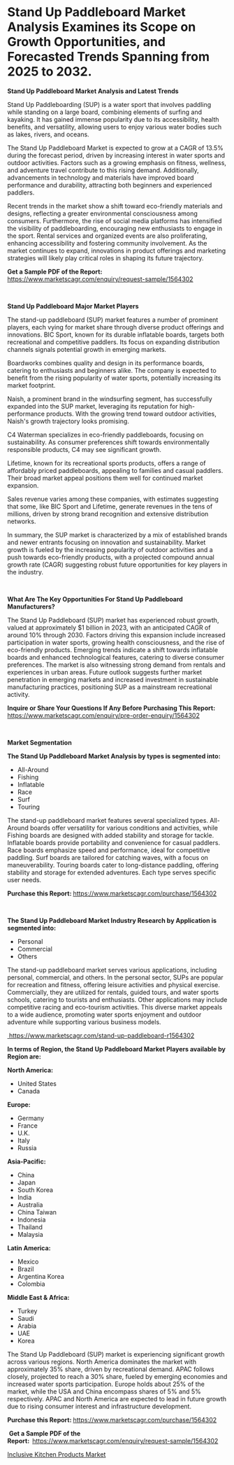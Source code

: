 <p><h1>Stand Up Paddleboard Market Analysis Examines its Scope on Growth Opportunities, and Forecasted Trends Spanning from 2025 to 2032.</h1></p><p><strong>Stand Up Paddleboard Market Analysis and Latest Trends</strong></p>
<p><p>Stand Up Paddleboarding (SUP) is a water sport that involves paddling while standing on a large board, combining elements of surfing and kayaking. It has gained immense popularity due to its accessibility, health benefits, and versatility, allowing users to enjoy various water bodies such as lakes, rivers, and oceans.</p><p>The Stand Up Paddleboard Market is expected to grow at a CAGR of 13.5% during the forecast period, driven by increasing interest in water sports and outdoor activities. Factors such as a growing emphasis on fitness, wellness, and adventure travel contribute to this rising demand. Additionally, advancements in technology and materials have improved board performance and durability, attracting both beginners and experienced paddlers.</p><p>Recent trends in the market show a shift toward eco-friendly materials and designs, reflecting a greater environmental consciousness among consumers. Furthermore, the rise of social media platforms has intensified the visibility of paddleboarding, encouraging new enthusiasts to engage in the sport. Rental services and organized events are also proliferating, enhancing accessibility and fostering community involvement. As the market continues to expand, innovations in product offerings and marketing strategies will likely play critical roles in shaping its future trajectory.</p></p>
<p><strong>Get a Sample PDF of the Report:&nbsp;</strong> <a href="https://www.marketscagr.com/enquiry/request-sample/1564302?utm_campaign=2253&utm_medium=2&utm_source=Github&utm_content=ia&utm_term=06022025&utm_id=stand-up-paddleboard">https://www.marketscagr.com/enquiry/request-sample/1564302</a></p>
<p>&nbsp;</p>
<p><strong>Stand Up Paddleboard Major Market Players</strong></p>
<p><p>The stand-up paddleboard (SUP) market features a number of prominent players, each vying for market share through diverse product offerings and innovations. BIC Sport, known for its durable inflatable boards, targets both recreational and competitive paddlers. Its focus on expanding distribution channels signals potential growth in emerging markets.</p><p>Boardworks combines quality and design in its performance boards, catering to enthusiasts and beginners alike. The company is expected to benefit from the rising popularity of water sports, potentially increasing its market footprint.</p><p>Naish, a prominent brand in the windsurfing segment, has successfully expanded into the SUP market, leveraging its reputation for high-performance products. With the growing trend toward outdoor activities, Naish's growth trajectory looks promising.</p><p>C4 Waterman specializes in eco-friendly paddleboards, focusing on sustainability. As consumer preferences shift towards environmentally responsible products, C4 may see significant growth.</p><p>Lifetime, known for its recreational sports products, offers a range of affordably priced paddleboards, appealing to families and casual paddlers. Their broad market appeal positions them well for continued market expansion.</p><p>Sales revenue varies among these companies, with estimates suggesting that some, like BIC Sport and Lifetime, generate revenues in the tens of millions, driven by strong brand recognition and extensive distribution networks.</p><p>In summary, the SUP market is characterized by a mix of established brands and newer entrants focusing on innovation and sustainability. Market growth is fueled by the increasing popularity of outdoor activities and a push towards eco-friendly products, with a projected compound annual growth rate (CAGR) suggesting robust future opportunities for key players in the industry.</p></p>
<p>&nbsp;</p>
<p><strong>What Are The Key Opportunities For Stand Up Paddleboard Manufacturers?</strong></p>
<p><p>The Stand Up Paddleboard (SUP) market has experienced robust growth, valued at approximately $1 billion in 2023, with an anticipated CAGR of around 10% through 2030. Factors driving this expansion include increased participation in water sports, growing health consciousness, and the rise of eco-friendly products. Emerging trends indicate a shift towards inflatable boards and enhanced technological features, catering to diverse consumer preferences. The market is also witnessing strong demand from rentals and experiences in urban areas. Future outlook suggests further market penetration in emerging markets and increased investment in sustainable manufacturing practices, positioning SUP as a mainstream recreational activity.</p></p>
<p><strong>Inquire or Share Your Questions If Any Before Purchasing This Report:</strong> <a href="https://www.marketscagr.com/enquiry/pre-order-enquiry/1564302?utm_campaign=2253&utm_medium=2&utm_source=Github&utm_content=ia&utm_term=06022025&utm_id=stand-up-paddleboard">https://www.marketscagr.com/enquiry/pre-order-enquiry/1564302</a></p>
<p>&nbsp;</p>
<p><strong>Market Segmentation</strong></p>
<p><strong>The Stand Up Paddleboard Market Analysis by types is segmented into:</strong></p>
<p><ul><li>All-Around</li><li>Fishing</li><li>Inflatable</li><li>Race</li><li>Surf</li><li>Touring</li></ul></p>
<p><p>The stand-up paddleboard market features several specialized types. All-Around boards offer versatility for various conditions and activities, while Fishing boards are designed with added stability and storage for tackle. Inflatable boards provide portability and convenience for casual paddlers. Race boards emphasize speed and performance, ideal for competitive paddling. Surf boards are tailored for catching waves, with a focus on maneuverability. Touring boards cater to long-distance paddling, offering stability and storage for extended adventures. Each type serves specific user needs.</p></p>
<p><strong>Purchase this Report:&nbsp;</strong><a href="https://www.marketscagr.com/purchase/1564302?utm_campaign=2253&utm_medium=2&utm_source=Github&utm_content=ia&utm_term=06022025&utm_id=stand-up-paddleboard">https://www.marketscagr.com/purchase/1564302</a></p>
<p>&nbsp;</p>
<p><strong>The Stand Up Paddleboard Market Industry Research by Application is segmented into:</strong></p>
<p><ul><li>Personal</li><li>Commercial</li><li>Others</li></ul></p>
<p><p>The stand-up paddleboard market serves various applications, including personal, commercial, and others. In the personal sector, SUPs are popular for recreation and fitness, offering leisure activities and physical exercise. Commercially, they are utilized for rentals, guided tours, and water sports schools, catering to tourists and enthusiasts. Other applications may include competitive racing and eco-tourism activities. This diverse market appeals to a wide audience, promoting water sports enjoyment and outdoor adventure while supporting various business models.</p></p>
<p><a href="https://www.marketscagr.com/stand-up-paddleboard-r1564302?utm_campaign=2253&utm_medium=2&utm_source=Github&utm_content=ia&utm_term=06022025&utm_id=stand-up-paddleboard">&nbsp;https://www.marketscagr.com/stand-up-paddleboard-r1564302</a></p>
<p><strong>In terms of Region, the Stand Up Paddleboard Market Players available by Region are:</strong></p>
<p>
    <p> <strong> North America: </strong>
        <ul>
            <li>United States</li>
            <li>Canada</li>
        </ul>
        </p> 
    <p> <strong> Europe: </strong>
        <ul>
            <li>Germany</li>
            <li>France</li>
            <li>U.K.</li>
            <li>Italy</li>
            <li>Russia</li>
        </ul>
        </p> 
    <p> <strong> Asia-Pacific: </strong>
        <ul>
            <li>China</li>
            <li>Japan</li>
            <li>South Korea</li>
            <li>India</li>
            <li>Australia</li>
            <li>China Taiwan</li>
            <li>Indonesia</li>
            <li>Thailand</li>
            <li>Malaysia</li>
        </ul>
        </p> 
    <p> <strong> Latin America: </strong>
        <ul>
            <li>Mexico</li>
            <li>Brazil</li>
            <li>Argentina Korea</li>
            <li>Colombia</li>
        </ul>
        </p> 
    <p> <strong> Middle East & Africa: </strong>
        <ul>
            <li>Turkey</li>
            <li>Saudi</li>
            <li>Arabia</li>
            <li>UAE</li>
            <li>Korea</li>
        </ul>
    </p>
    </p>
<p><p>The Stand Up Paddleboard (SUP) market is experiencing significant growth across various regions. North America dominates the market with approximately 35% share, driven by recreational demand. APAC follows closely, projected to reach a 30% share, fueled by emerging economies and increased water sports participation. Europe holds about 25% of the market, while the USA and China encompass shares of 5% and 5% respectively. APAC and North America are expected to lead in future growth due to rising consumer interest and infrastructure development.</p></p>
<p><strong>Purchase this Report: </strong><a href="https://www.marketscagr.com/purchase/1564302?utm_campaign=2253&utm_medium=2&utm_source=Github&utm_content=ia&utm_term=06022025&utm_id=stand-up-paddleboard">https://www.marketscagr.com/purchase/1564302</a></p>
<p>&nbsp;<strong>Get a Sample PDF of the Report:&nbsp;&nbsp;</strong><a href="https://www.marketscagr.com/enquiry/request-sample/1564302?utm_campaign=2253&utm_medium=2&utm_source=Github&utm_content=ia&utm_term=06022025&utm_id=stand-up-paddleboard">https://www.marketscagr.com/enquiry/request-sample/1564302</a></p>
<p><strong></strong></p>
<p><p><a href="https://github.com/dmitriyvo6rog/Market-Research-Report-List-1/blob/main/inclusive-kitchen-products-market.md?utm_campaign=2253&utm_medium=2&utm_source=Github&utm_content=ia&utm_term=06022025&utm_id=stand-up-paddleboard">Inclusive Kitchen Products Market</a></p></p>